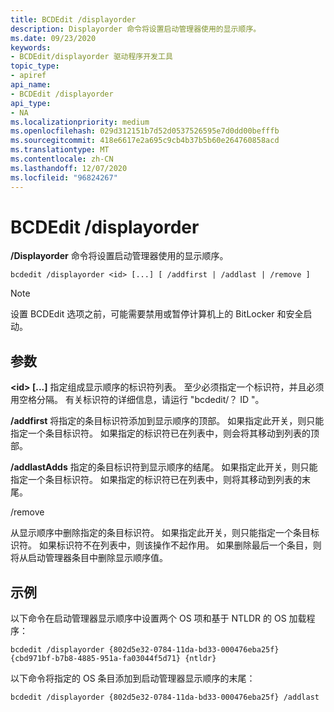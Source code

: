 ```yaml
---
title: BCDEdit /displayorder
description: Displayorder 命令将设置启动管理器使用的显示顺序。
ms.date: 09/23/2020
keywords:
- BCDEdit/displayorder 驱动程序开发工具
topic_type:
- apiref
api_name:
- BCDEdit /displayorder
api_type:
- NA
ms.localizationpriority: medium
ms.openlocfilehash: 029d312151b7d52d0537526595e7d0dd00befffb
ms.sourcegitcommit: 418e6617e2a695c9cb4b37b5b60e264760858acd
ms.translationtype: MT
ms.contentlocale: zh-CN
ms.lasthandoff: 12/07/2020
ms.locfileid: "96824267"
---
```

<a name="bcdedit-displayorder"></a>BCDEdit /displayorder
============

**/Displayorder** 命令将设置启动管理器使用的显示顺序。

``` syntax
bcdedit /displayorder <id> [...] [ /addfirst | /addlast | /remove ]
```

> [!NOTE]
> 设置 BCDEdit 选项之前，可能需要禁用或暂停计算机上的 BitLocker 和安全启动。

## <a name="parameters"></a>参数

**\<id\> [...]**  指定组成显示顺序的标识符列表。  至少必须指定一个标识符，并且必须用空格分隔。  有关标识符的详细信息，请运行 "bcdedit/？ ID "。

**/addfirst**   将指定的条目标识符添加到显示顺序的顶部。  如果指定此开关，则只能指定一个条目标识符。  如果指定的标识符已在列表中，则会将其移动到列表的顶部。

**/addlastAdds** 指定的条目标识符到显示顺序的结尾。  如果指定此开关，则只能指定一个条目标识符。  如果指定的标识符已在列表中，则将其移动到列表的末尾。

/remove

从显示顺序中删除指定的条目标识符。  如果指定此开关，则只能指定一个条目标识符。  如果标识符不在列表中，则该操作不起作用。 如果删除最后一个条目，则将从启动管理器条目中删除显示顺序值。

## <a name="examples"></a>示例

以下命令在启动管理器显示顺序中设置两个 OS 项和基于 NTLDR 的 OS 加载程序：

`bcdedit /displayorder {802d5e32-0784-11da-bd33-000476eba25f} {cbd971bf-b7b8-4885-951a-fa03044f5d71} {ntldr}`

以下命令将指定的 OS 条目添加到启动管理器显示顺序的末尾：

`bcdedit /displayorder {802d5e32-0784-11da-bd33-000476eba25f} /addlast`
